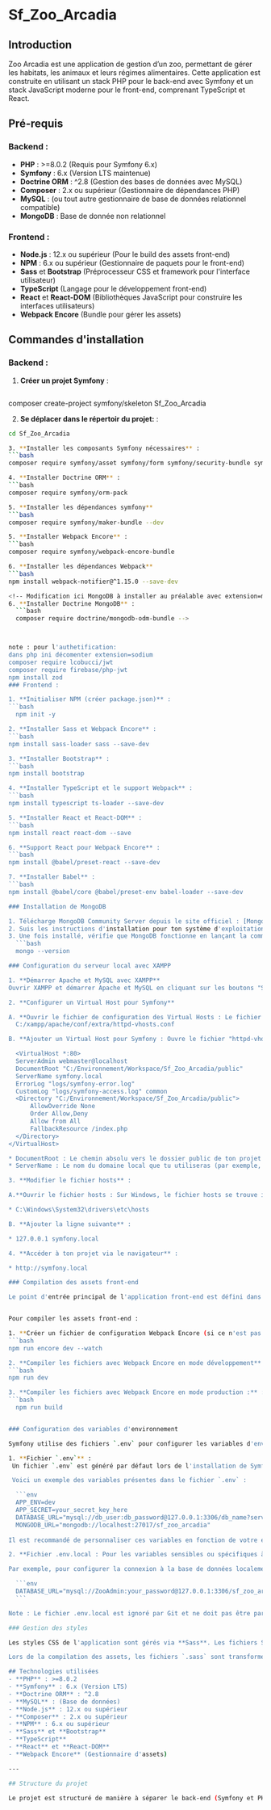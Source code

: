 # Sf_Zoo_Arcadia

## Introduction
Zoo Arcadia est une application de gestion d’un zoo, permettant de gérer les habitats, les animaux et leurs régimes alimentaires. Cette application est construite en utilisant un stack PHP pour le back-end avec Symfony et un stack JavaScript moderne pour le front-end, comprenant TypeScript et React.

## Pré-requis

### Backend :
- **PHP** : >=8.0.2 (Requis pour Symfony 6.x)
- **Symfony** : 6.x (Version LTS maintenue)
- **Doctrine ORM** : ^2.8 (Gestion des bases de données avec MySQL)
- **Composer** : 2.x ou supérieur (Gestionnaire de dépendances PHP)
- **MySQL** : (ou tout autre gestionnaire de base de données relationnel compatible)
- **MongoDB** : Base de donnée non relationnel

### Frontend :
- **Node.js** : 12.x ou supérieur (Pour le build des assets front-end)
- **NPM** : 6.x ou supérieur (Gestionnaire de paquets pour le front-end)
- **Sass** et **Bootstrap** (Préprocesseur CSS et framework pour l'interface utilisateur)
- **TypeScript** (Langage pour le développement front-end)
- **React** et **React-DOM** (Bibliothèques JavaScript pour construire les interfaces utilisateurs)
- **Webpack Encore** (Bundle pour gérer les assets)

## Commandes d'installation

### Backend :

1. **Créer un projet Symfony** :
   ```bash
  composer create-project symfony/skeleton Sf_Zoo_Arcadia

2. **Se déplacer dans le répertoir du projet:** :
  ```bash
  cd Sf_Zoo_Arcadia

3. **Installer les composants Symfony nécessaires** :
  ```bash
  composer require symfony/asset symfony/form symfony/security-bundle symfony/validator

4. **Installer Doctrine ORM** :
  ```bash
  composer require symfony/orm-pack

5. **Installer les dépendances symfony**
  ```bash
  composer require symfony/maker-bundle --dev

5. **Installer Webpack Encore** :
  ```bash
  composer require symfony/webpack-encore-bundle

6. **Installer les dépendances Webpack**
  ```bash
  npm install webpack-notifier@^1.15.0 --save-dev

<!-- Modification ici MongoDB à installer au préalable avec extension=mongodb.so dans php.ici
6. **Installer Doctrine MongoDB** :
    ```bash
    composer require doctrine/mongodb-odm-bundle -->



note : pour l'authetification:
dans php ini décomenter extension=sodium
composer require lcobucci/jwt
composer require firebase/php-jwt
npm install zod
### Frontend :

1. **Initialiser NPM (créer package.json)** :
  ```bash
    npm init -y

2. **Installer Sass et Webpack Encore** :
  ```bash
  npm install sass-loader sass --save-dev

3. **Installer Bootstrap** :
  ```bash
  npm install bootstrap

4. **Installer TypeScript et le support Webpack** :
  ```bash
  npm install typescript ts-loader --save-dev

5. **Installer React et React-DOM** :
  ```bash
  npm install react react-dom --save

6. **Support React pour Webpack Encore** :
  ```bash
  npm install @babel/preset-react --save-dev

7. **Installer Babel** :
  ```bash
  npm install @babel/core @babel/preset-env babel-loader --save-dev

### Installation de MongoDB

1. Télécharge MongoDB Community Server depuis le site officiel : [MongoDB Download Center](https://www.mongodb.com/try/download/community).
2. Suis les instructions d'installation pour ton système d'exploitation.
3. Une fois installé, vérifie que MongoDB fonctionne en lançant la commande suivante :
    ```bash
    mongo --version

### Configuration du serveur local avec XAMPP

1. **Démarrer Apache et MySQL avec XAMPP**
  Ouvrir XAMPP et démarrer Apache et MySQL en cliquant sur les boutons "Start" correspondants dans le panneau de contrôle.

2. **Configurer un Virtual Host pour Symfony**

  A. **Ouvrir le fichier de configuration des Virtual Hosts : Le fichier de configuration des Virtual Hosts est généralement situé ici** :
    C:/xampp/apache/conf/extra/httpd-vhosts.conf

  B. **Ajouter un Virtual Host pour Symfony : Ouvre le fichier "httpd-vhosts.conf" et ajoute le bloc de configuration suivant**

    <VirtualHost *:80>
    ServerAdmin webmaster@localhost
    DocumentRoot "C:/Environnement/Workspace/Sf_Zoo_Arcadia/public"
    ServerName symfony.local
    ErrorLog "logs/symfony-error.log"
    CustomLog "logs/symfony-access.log" common
    <Directory "C:/Environnement/Workspace/Sf_Zoo_Arcadia/public">
        AllowOverride None
        Order Allow,Deny
        Allow from All
        FallbackResource /index.php
    </Directory>
</VirtualHost>

* DocumentRoot : Le chemin absolu vers le dossier public de ton projet Symfony.
* ServerName : Le nom du domaine local que tu utiliseras (par exemple, symfony.local).

3. **Modifier le fichier hosts** :

  A.**Ouvrir le fichier hosts : Sur Windows, le fichier hosts se trouve ici** :

  * C:\Windows\System32\drivers\etc\hosts

  B. **Ajouter la ligne suivante** :

  * 127.0.0.1 symfony.local

4. **Accéder à ton projet via le navigateur** :

  * http://symfony.local

### Compilation des assets front-end

Le point d'entrée principal de l'application front-end est défini dans `assets/app.tsx`. Ce fichier gère l'application React, et tous les composants et services front-end sont inclus à partir de ce fichier.


Pour compiler les assets front-end :

1. **Créer un fichier de configuration Webpack Encore (si ce n'est pas déjà fait)** :
  ```bash
  npm run encore dev --watch

2. **Compiler les fichiers avec Webpack Encore en mode développement** :
  ```bash
  npm run dev

3. **Compiler les fichiers avec Webpack Encore en mode production :** :
  ```bash
    npm run build


### Configuration des variables d'environnement

Symfony utilise des fichiers `.env` pour configurer les variables d'environnement telles que la base de données, les secrets de l'application, etc.

1. **Fichier `.env`** :
   Un fichier `.env` est généré par défaut lors de l'installation de Symfony. Ce fichier contient les variables d'environnement par défaut pour l'application, comme `APP_ENV`, `APP_SECRET`, et `DATABASE_URL`.

   Voici un exemple des variables présentes dans le fichier `.env` :

    ```env
    APP_ENV=dev
    APP_SECRET=your_secret_key_here
    DATABASE_URL="mysql://db_user:db_password@127.0.0.1:3306/db_name?serverVersion=8.0"
    MONGODB_URL="mongodb://localhost:27017/sf_zoo_arcadia"
    
Il est recommandé de personnaliser ces variables en fonction de votre environnement.

2. **Fichier .env.local : Pour les variables sensibles ou spécifiques à votre environnement local, vous pouvez créer un fichier .env.local qui ne sera pas versionné.**

Par exemple, pour configurer la connexion à la base de données localement, vous pourriez utiliser :

    ```env
    DATABASE_URL="mysql://ZooAdmin:your_password@127.0.0.1:3306/sf_zoo_arcadia?serverVersion=mariadb-10.5.8"
    ```

Note : Le fichier .env.local est ignoré par Git et ne doit pas être partagé avec d'autres développeurs.

### Gestion des styles

Les styles CSS de l'application sont gérés via **Sass**. Les fichiers Sass se trouvent dans le répertoire `assets/`, et Webpack Encore est configuré pour les compiler en CSS.

Lors de la compilation des assets, les fichiers `.sass` sont transformés en `.css` et placés dans le répertoire `public/build`.

## Technologies utilisées
- **PHP** : >=8.0.2
- **Symfony** : 6.x (Version LTS)
- **Doctrine ORM** : ^2.8
- **MySQL** : (Base de données)
- **Node.js** : 12.x ou supérieur
- **Composer** : 2.x ou supérieur
- **NPM** : 6.x ou supérieur
- **Sass** et **Bootstrap**
- **TypeScript**
- **React** et **React-DOM**
- **Webpack Encore** (Gestionnaire d'assets)

---

## Structure du projet

Le projet est structuré de manière à séparer le back-end (Symfony et PHP) et le front-end (TypeScript et React), tout en assurant une intégration fluide à travers Webpack Encore pour gérer les assets (CSS, JavaScript).

